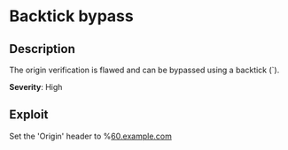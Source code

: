# Backtick bypass

## Description
The origin verification is flawed and can be bypassed using a backtick (`).

**Severity**: High

## Exploit 
Set the 'Origin' header to %[60.example.com](http://60.example.com/)
